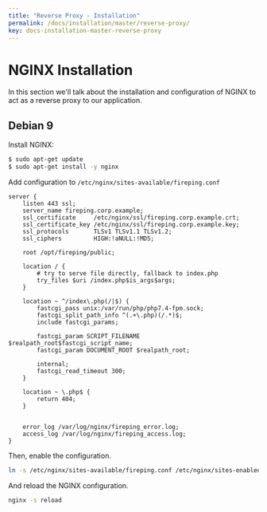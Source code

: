 ```yaml
---
title: "Reverse Proxy - Installation"
permalink: /docs/installation/master/reverse-proxy/
key: docs-installation-master-reverse-proxy
---
```


# NGINX Installation

In this section we'll talk about the installation and configuration of NGINX to act as a reverse proxy to our application.

## Debian 9

Install NGINX:

```bash
$ sudo apt-get update
$ sudo apt-get install -y nginx
``` 

Add configuration to `/etc/nginx/sites-available/fireping.conf`

```nginx
server {
    listen 443 ssl;
    server_name fireping.corp.example;
    ssl_certificate     /etc/nginx/ssl/fireping.corp.example.crt;
    ssl_certificate_key /etc/nginx/ssl/fireping.corp.example.key;
    ssl_protocols       TLSv1 TLSv1.1 TLSv1.2;
    ssl_ciphers         HIGH:!aNULL:!MD5;

    root /opt/fireping/public;

    location / {
        # try to serve file directly, fallback to index.php
        try_files $uri /index.php$is_args$args;
    }

    location ~ ^/index\.php(/|$) {
        fastcgi_pass unix:/var/run/php/php7.4-fpm.sock;
        fastcgi_split_path_info ^(.+\.php)(/.*)$;
        include fastcgi_params;

        fastcgi_param SCRIPT_FILENAME $realpath_root$fastcgi_script_name;
        fastcgi_param DOCUMENT_ROOT $realpath_root;

        internal;
        fastcgi_read_timeout 300;
    }

    location ~ \.php$ {
        return 404;
    }


    error_log /var/log/nginx/fireping_error.log;
    access_log /var/log/nginx/fireping_access.log;
}
```

Then, enable the configuration.

```bash
ln -s /etc/nginx/sites-available/fireping.conf /etc/nginx/sites-enabled/fireping.conf
```

And reload the NGINX configuration.

```bash
nginx -s reload
```